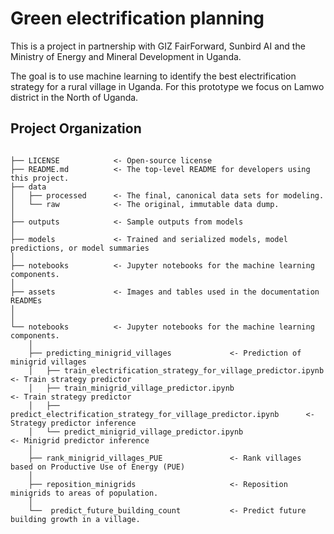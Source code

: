 # Green electrification planning
This is a project in partnership with GIZ FairForward, Sunbird AI and the Ministry of Energy and Mineral Development in Uganda.

The goal is to use machine learning to identify the best electrification strategy for a rural village in Uganda. For this prototype we focus on Lamwo district in the North of Uganda.

## Project Organization

```

├── LICENSE            <- Open-source license 
├── README.md          <- The top-level README for developers using this project.
├── data
│   ├── processed      <- The final, canonical data sets for modeling.
│   └── raw            <- The original, immutable data dump.
│
├── outputs            <- Sample outputs from models
│
├── models             <- Trained and serialized models, model predictions, or model summaries
│
├── notebooks          <- Jupyter notebooks for the machine learning components.
│
├── assets             <- Images and tables used in the documentation READMEs 
│                         
│
└── notebooks          <- Jupyter notebooks for the machine learning components.
    │
    ├── predicting_minigrid_villages             <- Prediction of minigrid villages
    │   ├── train_electrification_strategy_for_village_predictor.ipynb        <- Train strategy predictor
    │   ├── train_minigrid_village_predictor.ipynb                            <- Train strategy predictor
    │   ├── predict_electrification_strategy_for_village_predictor.ipynb      <- Strategy predictor inference
    │   └── predict_minigrid_village_predictor.ipynb                          <- Minigrid predictor inference
    │
    ├── rank_minigrid_villages_PUE               <- Rank villages based on Productive Use of Energy (PUE)
    │
    ├── reposition_minigrids                     <- Reposition minigrids to areas of population.
    │
    └──  predict_future_building_count           <- Predict future building growth in a village.

```